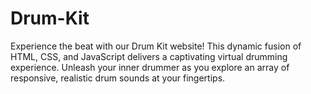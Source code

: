 # Drum-Kit
Experience the beat with our Drum Kit website! This dynamic fusion of HTML, CSS, and JavaScript delivers a captivating virtual drumming experience. Unleash your inner drummer as you explore an array of responsive, realistic drum sounds at your fingertips.
